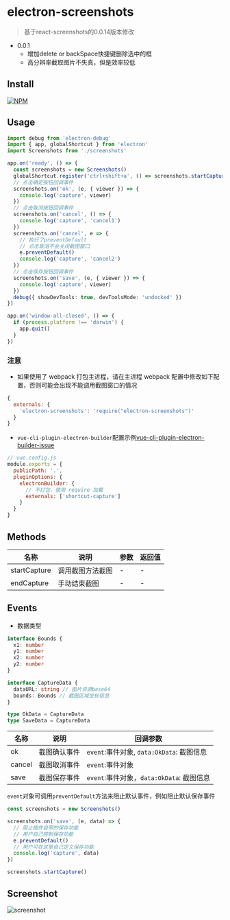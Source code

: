 # electron-screenshots
> 基于react-screenshots的0.0.14版本修改
- 0.0.1
    - 增加delete or backSpace快捷键删除选中的框
    - 高分辨率截取图片不失真，但是效率较低

## Install

[![NPM](https://nodei.co/npm/electron-screenshots.png?downloads=true&downloadRank=true&stars=true)](https://nodei.co/npm/electron-screenshots/)

## Usage

```ts
import debug from 'electron-debug'
import { app, globalShortcut } from 'electron'
import Screenshots from './screenshots'

app.on('ready', () => {
  const screenshots = new Screenshots()
  globalShortcut.register('ctrl+shift+a', () => screenshots.startCapture())
  // 点击确定按钮回调事件
  screenshots.on('ok', (e, { viewer }) => {
    console.log('capture', viewer)
  })
  // 点击取消按钮回调事件
  screenshots.on('cancel', () => {
    console.log('capture', 'cancel1')
  })
  screenshots.on('cancel', e => {
    // 执行了preventDefault
    // 点击取消不会关闭截图窗口
    e.preventDefault()
    console.log('capture', 'cancel2')
  })
  // 点击保存按钮回调事件
  screenshots.on('save', (e, { viewer }) => {
    console.log('capture', viewer)
  })
  debug({ showDevTools: true, devToolsMode: 'undocked' })
})

app.on('window-all-closed', () => {
  if (process.platform !== 'darwin') {
    app.quit()
  }
})
```

### 注意

* 如果使用了 webpack 打包主进程，请在主进程 webpack 配置中修改如下配置，否则可能会出现不能调用截图窗口的情况

```js
{
  externals: {
    'electron-screenshots': 'require("electron-screenshots")'
  }
}
```

* `vue-cli-plugin-electron-builder`配置示例[vue-cli-plugin-electron-builder-issue](https://github.com/nashaofu/vue-cli-plugin-electron-builder-issue/blob/0f774a90b09e10b02f86fcb6b50645058fe1a4e8/vue.config.js#L1-L8)

```js
// vue.config.js
module.exports = {
  publicPath: '.',
  pluginOptions: {
    electronBuilder: {
      // 不打包，使用 require 加载
      externals: ['shortcut-capture']
    }
  }
}
```

## Methods

| 名称         | 说明             | 参数 | 返回值 |
| ------------ | ---------------- | ---- | ------ |
| startCapture | 调用截图方法截图 | -    | -      |
| endCapture   | 手动结束截图     | -    | -      |

## Events

- 数据类型

```ts
interface Bounds {
  x1: number
  y1: number
  x2: number
  y2: number
}

interface CaptureData {
  dataURL: string // 图片资源base64
  bounds: Bounds // 截图区域坐标信息
}

type OkData = CaptureData
type SaveData = CaptureData
```

| 名称   | 说明         | 回调参数                                  |
| ------ | ------------ | ----------------------------------------- |
| ok     | 截图确认事件 | `event`:事件对象, `data:OkData`: 截图信息 |
| cancel | 截图取消事件 | `event`:事件对象                          |
| save   | 截图保存事件 | `event`:事件对象，`data:OkData`: 截图信息 |

`event`对象可调用`preventDefault`方法来阻止默认事件，例如阻止默认保存事件

```js
const screenshots = new Screenshots()

screenshots.on('save', (e, data) => {
  // 阻止插件自带的保存功能
  // 用户自己控制保存功能
  e.preventDefault()
  // 用户可在这里自己定义保存功能
  console.log('capture', data)
})

screenshots.startCapture()
```

## Screenshot

![screenshot](https://raw.githubusercontent.com/nashaofu/screenshots/master/packages/electron-screenshots/screenshot.jpg)

